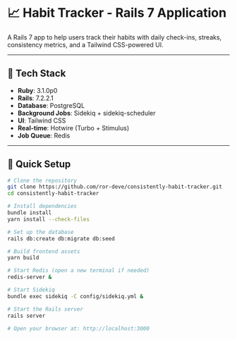 # 📈 Habit Tracker - Rails 7 Application

A Rails 7 app to help users track their habits with daily check-ins, streaks, consistency metrics, and a Tailwind CSS-powered UI.

---

## 🧱 Tech Stack

- **Ruby**: 3.1.0p0  
- **Rails**: 7.2.2.1  
- **Database**: PostgreSQL  
- **Background Jobs**: Sidekiq + sidekiq-scheduler  
- **UI**: Tailwind CSS  
- **Real-time**: Hotwire (Turbo + Stimulus)  
- **Job Queue**: Redis  

---

## 🚀 Quick Setup

```bash
# Clone the repository
git clone https://github.com/ror-deve/consistently-habit-tracker.git
cd consistently-habit-tracker

# Install dependencies
bundle install
yarn install --check-files

# Set up the database
rails db:create db:migrate db:seed

# Build frontend assets
yarn build

# Start Redis (open a new terminal if needed)
redis-server &

# Start Sidekiq
bundle exec sidekiq -C config/sidekiq.yml &

# Start the Rails server
rails server

# Open your browser at: http://localhost:3000
